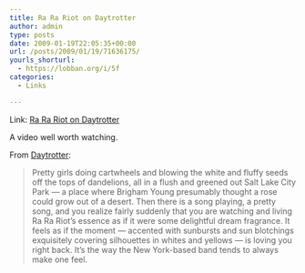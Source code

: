 ```yaml
---
title: Ra Ra Riot on Daytrotter
author: admin
type: posts
date: 2009-01-19T22:05:35+00:00
url: /posts/2009/01/19/71636175/
yourls_shorturl:
  - https://lobban.org/i/5f
categories:
  - Links

---
```

Link: [Ra Ra Riot on Daytrotter][1]

A video well worth watching.

From [Daytrotter][1]:

> Pretty girls doing cartwheels and blowing the white and fluffy seeds off the tops of dandelions, all in a flush and greened out Salt Lake City Park &#8212; a place where Brigham Young presumably thought a rose could grow out of a desert. Then there is a song playing, a pretty song, and you realize fairly suddenly that you are watching and living Ra Ra Riot&#8217;s essence as if it were some delightful dream fragrance. It feels as if the moment &#8212; accented with sunbursts and sun blotchings exquisitely covering silhouettes in whites and yellows &#8212; is loving you right back. It&#8217;s the way the New York-based band tends to always make one feel.

 [1]: http://daytrotter.com/video/1561/ra-ra-riot-video